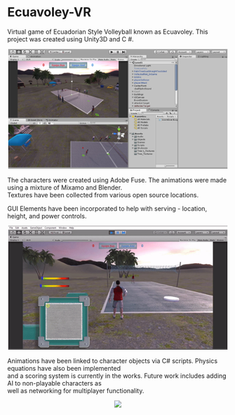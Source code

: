 # Ecuavoley-VR

Virtual game of Ecuadorian Style Volleyball known as Ecuavoley. This project was created using Unity3D and C #.

<p align="center">
  <img src="https://github.com/moonbeam5115/Ecuavoley-VR/blob/main/img/UnityGUI.JPG" width="500">
</p>

The characters were created using Adobe Fuse. The animations were made using a mixture of Mixamo and Blender.  
Textures have been collected from various open source locations.  
  
GUI Elements have been incorporated to help with serving - location, height, and power controls.

<p align="center">
  <img src="https://github.com/moonbeam5115/Ecuavoley-VR/blob/main/img/serveGIF.gif" width="500">
</p>

Animations have been linked to character objects via C# scripts. Physics equations have also been implemented  
and a scoring system is currently in the works. Future work includes adding AI to non-playable characters as  
well as networking for multiplayer functionality.

<p align="center">
  <img src="https://github.com/moonbeam5115/Ecuavoley-VR/blob/main/img/walkingGIF.gif" width="500">
</p>
